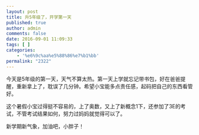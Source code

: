```yaml
---
layout: post
title: 升5年级了，开学第一天
published: true
author: admin
comments: false
date: 2016-09-01 11:09:33
tags: [ ]
categories:
    - '%e6%9c%aa%e5%88%86%e7%b1%bb'
permalink: "2322"
---
```

今天是5年级的第一天，天气不算太热。第一天上学就忘记带书包，好在爸爸提醒，重新拿上了，耽误了几分钟。希望小宝能多点责任感，起码把自己的东西看管好。
  
这个暑假小宝过得挺不容易的，上了奥数，又上了新概念1下，还参加了3E的考试，不管考试结果如何，努力过妈妈就觉得可以了。
  
新学期新气象，加油吧，小胖子！